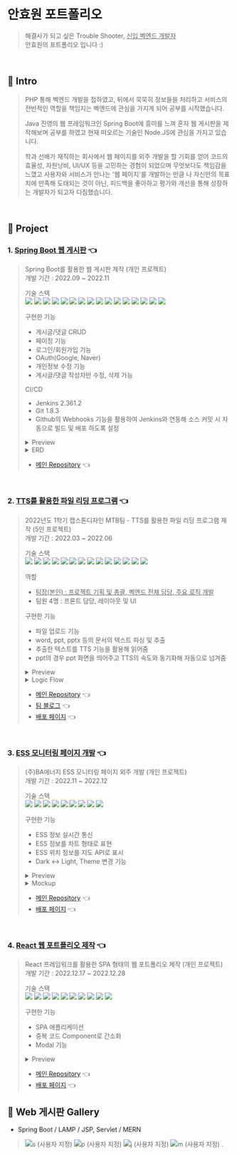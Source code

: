 # 안효원 포트폴리오

>해결사가 되고 싶은 Trouble Shooter, <u>신입 벡엔드 개발자 </u> <br/> 안효원의 포트폴리오 입니다 :)

<br/>

## :pushpin: Intro
> PHP 통해 벡엔드 개발을 접하였고, 뒤에서 묵묵히 정보들을 처리하고 서비스의 전반적인 역할을 책임지는 벡엔드에 관심을 가지게 되어
공부를 시작했습니다.
>
> Java 진영의 웹 프레임워크인 Spring Boot에 흥미를 느껴 혼자 웹 게시판을 제작해보며 공부를 하였고 현재 떠오르는 기술인 Node.JS에 관심을
가지고 있습니다.
>
> 학과 선배가 재직하는 회사에서 웹 페이지를 외주 개발을 할 기회를 얻어 코드의 효율성, 자원낭비, UI/UX 등을 고민하는 경험이 되었으며 무엇보다도
책임감을 느꼈고 사용자와 서비스가 만나는 '웹 페이지'를 개발하는 만큼 나 자신만의 목표치에 만족해 도태되는 것이 아닌, 피드백을 좋아하고 평가와
개선을 통해 성장하는 개발자가 되고자 다짐했습니다.

<br/>

## :pushpin: Project
### 1. [Spring Boot 웹 게시판](https://github.com/qnffnrl/springbootBoard) :point_left:
>Spring Boot를 활용한 웹 게시판 제작 (개인 프로젝트)<br/>
>개발 기간 : 2022.09 ~ 2022.11<br/>
> 
>기술 스택<br/>
><img src="https://img.shields.io/badge/Spring Boot-6DB33F?style=for-the-badge&logo=Spring Boot&logoColor=white"> <img src="https://img.shields.io/badge/Spring Security-6DB33F?style=for-the-badge&logo=Spring Security&logoColor=white"> <img src="https://img.shields.io/badge/Spring Data JPA-6DB33F?style=for-the-badge&logoColor=white"> <img src="https://img.shields.io/badge/JAVA-004088?style=for-the-badge&logoColor=white">
><img src="https://img.shields.io/badge/Mustache-ECD53F?style=for-the-badge&logoColor=white"> <img src="https://img.shields.io/badge/Hibernate-59666C?style=for-the-badge&logo=Hibernate&logoColor=white"> <img src="https://img.shields.io/badge/Jenkins-D24939?style=for-the-badge&logo=Jenkins&logoColor=white"> <img src="https://img.shields.io/badge/MariaDB-003545?style=for-the-badge&logo=MariaDB&logoColor=white"> 
><img src="https://img.shields.io/badge/REST API-0094F5?style=for-the-badge&logoColor=white"> <img src="https://img.shields.io/badge/Git-F05032?style=for-the-badge&logo=Git&logoColor=white"> <img src="https://img.shields.io/badge/Linux-FCC624?style=for-the-badge&logo=Linux&logoColor=white"> <img src="https://img.shields.io/badge/CentOS 7-262577?style=for-the-badge&logo=CentOS&logoColor=white">
><img src="https://img.shields.io/badge/Gradle-02303A?style=for-the-badge&logo=Gradle&logoColor=white"> <img src="https://img.shields.io/badge/OAuth-006600?style=for-the-badge&logo=OAuth&logoColor=white"> <img src="https://img.shields.io/badge/Github-181717?style=for-the-badge&logo=Github&logoColor=white">
> <img src="https://img.shields.io/badge/Bootstrap-7952B3?style=for-the-badge&logo=Bootstrap&logoColor=white">
> 
>구현한 기능
> * 게시글/댓글 CRUD 
> * 페이징 기능
> * 로그인/회원가입 기능
> * OAuth(Google, Naver)
> * 개인정보 수정 기능
> * 게시글/댓글 작성자만 수정, 삭제 가능  
> 
>CI/CD
> * Jenkins 2.361.2
> * Git 1.8.3
> * Github의 Webhooks 기능을 활용하여 Jenkins와 연동해 소스 커밋 시 자동으로 빌드 및 배포 하도록 설정 
>
><details>
>   <summary>Preview</summary>
>
>   ![s (소형)](https://user-images.githubusercontent.com/71891870/222947017-50b197bb-fce9-42ea-b137-e813011d5073.png)<br/>
></details> 
>
><details>
>   <summary>ERD</summary>
>
>   ![springboot_ERD](https://user-images.githubusercontent.com/71891870/222946815-7e9def37-72c8-418d-ae16-fd6371e319fc.png)
></details>
>
> * [메인 Repository](https://github.com/qnffnrl/springbootBoard) :point_left:

<br/>

### 2. [TTS를 활용한 파일 리딩 프로그램](https://github.com/qnffnrl/2022_1_capstone) :point_left:
>2022년도 1학기 캡스톤디자인 MTB팀 - TTS를 활용한 파일 리딩 프로그램 제작 (5인 프로젝트)</br>
>개발 기간 : 2022.03 ~ 2022.06<br/>
>
>기술 스택<br/>
><img src="https://img.shields.io/badge/JAVA-004088?style=for-the-badge&logoColor=white"> <img src="https://img.shields.io/badge/JSP-0099E5?style=for-the-badge&logoColor=white"> <img src="https://img.shields.io/badge/Apache POI-C71A36?style=for-the-badge&logoColor=white"> <img src="https://img.shields.io/badge/TTS-FF9E0F?style=for-the-badge&logoColor=white"> <img src="https://img.shields.io/badge/Python-3776AB?style=for-the-badge&logo=Python&logoColor=white">
><img src="https://img.shields.io/badge/Flask-000000?style=for-the-badge&logo=Flask&logoColor=white"> <img src="https://img.shields.io/badge/Tomcat-F8DC75?style=for-the-badge&logo=Apache Tomcat&logoColor=white"> <img src="https://img.shields.io/badge/HTML 5-E34F26?style=for-the-badge&logo=HTML5&logoColor=white"> <img src="https://img.shields.io/badge/CSS 3-1572B6?style=for-the-badge&logo=css3&logoColor=white"> <img src="https://img.shields.io/badge/Javascript-F7DF1E?style=for-the-badge&logo=Javascript&logoColor=white"> 
><img src="https://img.shields.io/badge/Raspberry PI-A22846?style=for-the-badge&logo=Raspberry PI&logoColor=white"> <img src="https://img.shields.io/badge/Linux-FCC624?style=for-the-badge&logo=Linux&logoColor=white"> <img src="https://img.shields.io/badge/CentOS 7-262577?style=for-the-badge&logo=CentOS&logoColor=white"> <img src="https://img.shields.io/badge/Bootstrap-7952B3?style=for-the-badge&logo=Bootstrap&logoColor=white">
> 
> 역할
> * <u>팀장(본인) : 프로젝트 기획 및 총괄, 벡엔드 전체 담당, 주요 로직 개발</u> 
> * 팀원 4명 : 프론트 담당, 레이아웃 및 UI
> 
>구현한 기능
> * 파일 업로드 기능
> * word, ppt, pptx 등의 문서의 텍스트 파싱 및 추출
> * 추출한 텍스트를 TTS 기능을 활용해 읽어줌
> * ppt의 경우 ppt 화면을 띄어주고 TTS의 속도와 동기화해 자동으로 넘겨줌 
> 
> <details>
>   <summary>Preview</summary>
>
>   ![t (소형)](https://user-images.githubusercontent.com/71891870/222954807-fd17447f-5344-4c06-8ccf-5f45426dca3b.png)
> 
>   ![t2 (소형)](https://user-images.githubusercontent.com/71891870/222955016-513d1553-dd9e-4ebc-9186-11a9c9ed941d.png)
> </details>
>
><details>
>   <summary>Logic Flow</summary>
>
>   ![Screenshot_20230306_123956_Noteshelf (소형)](https://user-images.githubusercontent.com/71891870/223015117-f9f03dcc-4856-45b7-be9a-69df27f9bb90.jpg)
></details>
> 
> * [메인 Repository](https://github.com/qnffnrl/2022_1_capstone) :point_left:
> * [팀 블로그](https://cafe.naver.com/riskers) :point_left:
> * [배포 페이지](http://riskers.iptime.org:10000) :point_left:

<br/>

### 3. [ESS 모니터링 페이지 개발](https://github.com/qnffnrl/webSocket) :point_left:
>(주)BA에너지 ESS 모니터링 페이지 외주 개발 (개인 프로젝트)</br>
>개발 기간 : 2022.11 ~ 2022.12</br>
> 
>기술 스택</br>
><img src="https://img.shields.io/badge/HTML 5-E34F26?style=for-the-badge&logo=HTML5&logoColor=white"> <img src="https://img.shields.io/badge/CSS 3-1572B6?style=for-the-badge&logo=css3&logoColor=white"> <img src="https://img.shields.io/badge/Javascript-F7DF1E?style=for-the-badge&logo=Javascript&logoColor=white"> <img src="https://img.shields.io/badge/Bootstrap-7952B3?style=for-the-badge&logo=Bootstrap&logoColor=white"> <img src="https://img.shields.io/badge/Kakao Map API-FFCD00?style=for-the-badge&logo=Kakao&logoColor=white">
><img src="https://img.shields.io/badge/CentOS 7-262577?style=for-the-badge&logo=CentOS&logoColor=white"> <img src="https://img.shields.io/badge/Linux-FCC624?style=for-the-badge&logo=Linux&logoColor=white"> <img src="https://img.shields.io/badge/Git-F05032?style=for-the-badge&logo=Git&logoColor=white"> <img src="https://img.shields.io/badge/Github-181717?style=for-the-badge&logo=Github&logoColor=white">
> 
>구현한 기능
> * ESS 정보 실시간 통신
> * ESS 정보를 차트 형태로 표현
> * ESS 위치 정보를 지도 API로 표시
> * Dark <-> Light, Theme 변경 기능
>
><details>
>   <summary>Preview</summary>
>   
>   ![b (소형)](https://user-images.githubusercontent.com/71891870/222959165-d9c2e280-38b0-442c-a022-9a2136b53b1f.png)
></details>
>
><details>
>   <summary>Mockup</summary>
>
>   ![201109172-a13c7ca8-c8a5-4f5f-bef6-8c8cd6525607 (소형)](https://user-images.githubusercontent.com/71891870/222959223-dd8752fd-74a3-4f71-9f57-6c7476bb60a8.png)
></details>
>
> * [메인 Repository](https://github.com/qnffnrl/webSocket) :point_left:
> * [배포 페이지](http://www.risker.shop/bsb/) :point_left:

<br/>

### 4. [React 웹 포트폴리오 제작](https://qnffnrl.github.io) :point_left:
>React 프레임워크를 활용한 SPA 형태의 웹 포트폴리오 제작 (개인 프로젝트)</br>
>개발 기간 : 2022.12.17 ~ 2022.12.28</br> 
>
>기술 스택</br>
><img src="https://img.shields.io/badge/React-61DAFB?style=for-the-badge&logo=React&logoColor=white"> <img src="https://img.shields.io/badge/React Router-CA4245?style=for-the-badge&logo=React Router&logoColor=white"> <img src="https://img.shields.io/badge/HTML 5-E34F26?style=for-the-badge&logo=HTML5&logoColor=white"> <img src="https://img.shields.io/badge/CSS 3-1572B6?style=for-the-badge&logo=css3&logoColor=white"> <img src="https://img.shields.io/badge/Javascript-F7DF1E?style=for-the-badge&logo=Javascript&logoColor=white"> <img src="https://img.shields.io/badge/web Components-29ABE2?style=for-the-badge&logo=Component&logoColor=white">
><img src="https://img.shields.io/badge/Kakao Map API-FFCD00?style=for-the-badge&logo=Kakao&logoColor=white"> <img src="https://img.shields.io/badge/Github Pages-222222?style=for-the-badge&logo=Github Pages&logoColor=white"> <img src="https://img.shields.io/badge/Git-F05032?style=for-the-badge&logo=Git&logoColor=white"> <img src="https://img.shields.io/badge/Github-181717?style=for-the-badge&logo=Github&logoColor=white">
> 
>구현한 기능
> * SPA 애플리케이션
> * 중복 코드 Component로 간소화
> * Modal 기능
> 
> <details>
>   <summary>Preview</summary>
>
>   ![r (소형)](https://user-images.githubusercontent.com/71891870/222966428-ef1df94a-7956-4a39-9424-f778f6a8535c.png)
> 
>   ![r2 (소형)](https://user-images.githubusercontent.com/71891870/222966487-7a8c36c2-22c0-4486-a1cb-d178f2724a0f.png)
></details>
>
> * [메인 Repository](https://github.com/qnffnrl/portfolio) :point_left:
> * [배포 페이지](https://qnffnrl.github.io) :point_left:

## :pushpin: Web 게시판 Gallery
* Spring Boot / LAMP / JSP, Servlet / MERN 
>![s (사용자 지정)](https://user-images.githubusercontent.com/71891870/223015766-5cbf91f6-b5f6-46ec-9078-bc17cc93193b.png)
>![p (사용자 지정)](https://user-images.githubusercontent.com/71891870/223015773-c1c18f1f-530a-4637-889b-e16b5a0b2228.png)
>![j (사용자 지정)](https://user-images.githubusercontent.com/71891870/223015777-99e36506-2365-4bd2-bc77-0a58097732d0.png)
>![m (사용자 지정)](https://user-images.githubusercontent.com/71891870/223015780-176cfb8c-b3a9-46cc-a219-44c6f36fc767.png)
.
